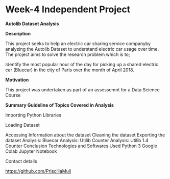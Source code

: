 # Week-4 Independent Project

**Autolib Dataset Analysis**

**Description**

This project seeks to help an electric car sharing service companyby analyzing the Autolib Dataset to  understand electric car usage over time. The project aims to solve the research problem which is to;

Identify the most popular hour of the day for picking up a shared electric car (Bluecar) in the city of Paris over the month of April 2018.

**Motivation**

This project was undertaken as part of an assessemnt for a Data Science Course

**Summary Guideline of Topics Covered in Analysis**

Importing Python Libraries

Loading Dataset

Accessing Information about the dataset
Cleaning the dataset
Exporting the dataset
Analysis: Bluecar
Analysis: Utilib Counter
Analysis: Utilib 1.4 Counter
Conclusion
Technologies and Softwares Used
Python 3
Google Colab
Jupyter Notebook

Contact details

https://github.com/PriscillaMuli
